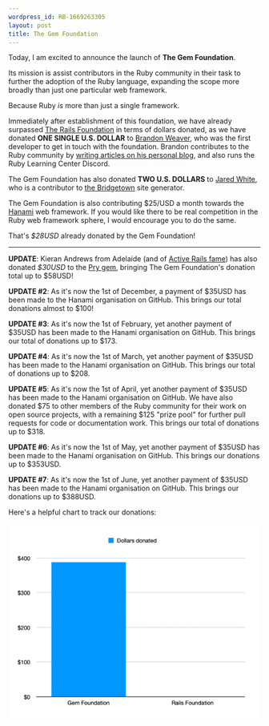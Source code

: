 ```yaml
---
wordpress_id: RB-1669263305
layout: post
title: The Gem Foundation
---
```



<div class="text-3xl text-center"><p>Today, I am excited to announce the launch of <strong>The Gem Foundation</strong>.</p></div>

Its mission is assist contributors in the Ruby community in their task to further the adoption of the Ruby language, expanding the scope more broadly than just one particular web framework.

Because Ruby _is_ more than just a single framework.

Immediately after establishment of this foundation, we have already surpassed [The Rails Foundation](https://rubyonrails.org/2022/11/14/the-rails-foundation) in terms of dollars donated, as we have donated **ONE SINGLE U.S. DOLLAR** to [Brandon Weaver](https://ruby.social/@baweaver), who was the first developer to get in touch with the foundation. Brandon contributes to the Ruby community by [writing articles on his personal blog](https://dev.to/baweaver), and also runs the Ruby Learning Center Discord.

The Gem Foundation has also donated **TWO U.S. DOLLARS** to [Jared White](https://ruby.social/@jaredwhite@indieweb.social), who is a contributor to [the Bridgetown](https://www.bridgetownrb.com/) site generator.

The Gem Foundation is also contributing $25/USD a month towards the [Hanami](https://github.com/sponsors/hanami) web framework. If you would like there to be real competition in the Ruby web framework sphere, I would encourage you to do the same.

That's _$28USD_ already donated by the Gem Foundation!

----

**UPDATE**: Kieran Andrews from Adelaide (and of [Active Rails fame](https://activerailsbook.com)) has also donated _$30USD_ to the [Pry gem](https://github.com/pry/pry), bringing The Gem Foundation's donation total up to $58USD!

**UPDATE #2**: As it's now the 1st of December, a payment of $35USD has been made to the Hanami organisation on GitHub. This brings our total donations almost to $100!

**UPDATE #3**: As it's now the 1st of February, yet another payment of $35USD has been made to the Hanami organisation on GitHub. This brings our total of donations up to $173.

**UPDATE #4**: As it's now the 1st of March, yet another payment of $35USD has been made to the Hanami organisation on GitHub. This brings our total of donations up to $208.

**UPDATE #5**: As it's now the 1st of April, yet another payment of $35USD has been made to the Hanami organisation on GitHub. We have also donated $75 to other members of the Ruby community for their work on open source projects, with a remaining $125 "prize pool" for further pull requests for code or documentation work. This brings our total of donations up to $318.

**UPDATE #6**: As it's now the 1st of May, yet another payment of $35USD has been made to the Hanami organisation on GitHub. This brings our donations up to $353USD.

**UPDATE #7**: As it's now the 1st of June, yet another payment of $35USD has been made to the Hanami organisation on GitHub. This brings our donations up to $388USD.

Here's a helpful chart to track our donations:

![The Gem Foundation donations](/images/gem-foundation/donations.png)
